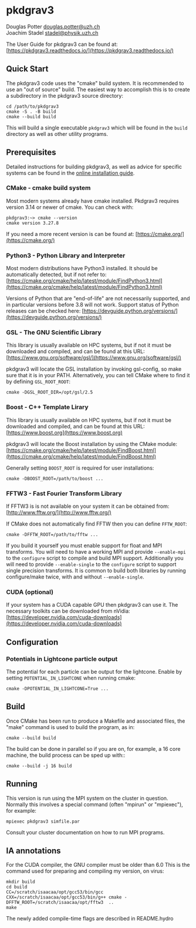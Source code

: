 # pkdgrav3

Douglas Potter <douglas.potter@uzh.ch>  
Joachim Stadel <stadel@physik.uzh.ch>  

The User Guide for pkdgrav3 can be found at: [https://pkdgrav3.readthedocs.io/](https://pkdgrav3.readthedocs.io/)

## Quick Start

The pkdgrav3 code uses the "cmake" build system. It is recommended to
use an "out of source" build. The easiest way to accomplish this is to
create a subdirectory in the pkdgrav3 source directory:

```
cd /path/to/pkdgrav3
cmake -S . -B build
cmake --build build
```

This will build a single executable ``pkdgrav3`` which will be found in the ``build`` directory as well as other utility programs.

## Prerequisites

Detailed instructions for building pkdgrav3, as well as advice for specific systems can be found in the
[online installation guide](https://pkdgrav3.readthedocs.io/en/latest/install.html).

### CMake - cmake build system

Most modern systems already have cmake installed.
Pkdgrav3 requires version 3.14 or newer of cmake.
You can check with:

```
pkdgrav3:~> cmake --version
cmake version 3.27.8
```

If you need a more recent version is can be found at: [https://cmake.org/](https://cmake.org/)

### Python3 - Python Library and Interpreter

Most modern distributions have Python3 installed.
It should be automatically detected, but if not refer to: [https://cmake.org/cmake/help/latest/module/FindPython3.html](https://cmake.org/cmake/help/latest/module/FindPython3.html)

Versions of Python that are "end-of-life" are not necessarily supported, and in particular versions before 3.8 will not work. Support status of Python releases can be checked here: [https://devguide.python.org/versions/](https://devguide.python.org/versions/)

### GSL - The GNU Scientific Library
This library is usually available on HPC systems, but if not it must be downloaded and compiled, and can be found at this URL: [https://www.gnu.org/software/gsl/](https://www.gnu.org/software/gsl/)

pkdgrav3 will locate the GSL installation by invoking gsl-config, so make sure that it is in your PATH.
Alternatively, you can tell CMake where to find it by defining ``GSL_ROOT_ROOT``:

```
cmake -DGSL_ROOT_DIR=/opt/gsl/2.5
```

### Boost - C++ Template Lirary
This library is usually available on HPC systems, but if not it must be downloaded and compiled, and can be found at this URL: [https://www.boost.org](https://www.boost.org)

pkdgrav3 will locate the Boost installation by using the CMake module: [https://cmake.org/cmake/help/latest/module/FindBoost.html](https://cmake.org/cmake/help/latest/module/FindBoost.html)

Generally setting ``BOOST_ROOT`` is required for user installations:

```
cmake -DBOOST_ROOT=/path/to/boost ...
```

### FFTW3 - Fast Fourier Transform Library

If FFTW3 is is not available on your system it can be obtained from: [http://www.fftw.org/](http://www.fftw.org/)

If CMake does not automatically find FFTW then you can define ``FFTW_ROOT``:

```
cmake -DFFTW_ROOT=/path/to/fftw ...
```

If you build it yourself you must enable support for float and MPI transforms.
You will need to have a working MPI and provide ``--enable-mpi`` to the ``configure`` script to compile and build MPI support.
Additionally you will need to provide ``--enable-single`` to the ``configure`` script to support single precision transforms. It is common to build both libraries by running configure/make twice, with and without ``--enable-single``.

### CUDA (optional)

If your system has a CUDA capable GPU then pkdgrav3 can use it.
The necessary toolkits can be downloaded from nVidia:
[https://developer.nvidia.com/cuda-downloads](https://developer.nvidia.com/cuda-downloads)

## Configuration

### Potentials in Lightcone particle output


The potential for each particle can be output for the lightcone.
Enable by setting ``POTENTIAL_IN_LIGHTCONE`` when running cmake:

```
cmake -DPOTENTIAL_IN_LIGHTCONE=True ...
```

## Build

Once CMake has been run to produce a Makefile and associated files,
the "make" command is used to build the program, as in:

```
cmake --build build
```

The build can be done in parallel so if you are on, for example,
a 16 core machine, the build process can be sped up with::

```
cmake --build -j 16 build
```

## Running

This version is run using the MPI system on the cluster in question.
Normally this involves a special command (often "mpirun" or "mpiexec"),
for example:

```
mpiexec pkdgrav3 simfile.par
```

Consult your cluster documentation on how to run MPI programs.

## IA annotations

For the CUDA compiler, the GNU compiler must be older than 6.0
This is the command used for preparing and compiling my version, on virus:

```
mkdir build
cd build
CC=/scratch/isaacaa/opt/gcc53/bin/gcc CXX=/scratch/isaacaa/opt/gcc53/bin/g++ cmake -DFFTW_ROOT=/scratch/isaacaa/opt/fftw3  ..
make
```

The newly added compile-time flags are described in README.hydro
